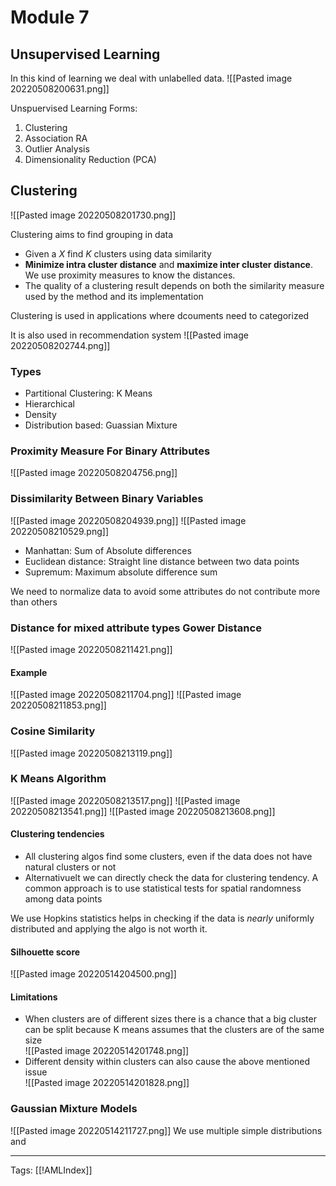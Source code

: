 # Module 7

## Unsupervised Learning
In this kind of learning we deal with unlabelled data.
![[Pasted image 20220508200631.png]]

Unspuervised Learning Forms:
1. Clustering
2. Association RA
3. Outlier Analysis
4. Dimensionality Reduction (PCA)

## Clustering
![[Pasted image 20220508201730.png]]

Clustering aims to find grouping in data
- Given a $X$ find $K$ clusters using data similarity
- **Minimize intra cluster distance** and **maximize inter cluster distance**. We use proximity measures to know the distances.
- The quality of a clustering result depends on both the similarity measure used by the method and its implementation

Clustering is used in applications where dcouments need to categorized

It is also used in recommendation system
![[Pasted image 20220508202744.png]]

### Types
- Partitional Clustering: K Means
- Hierarchical
- Density
- Distribution based: Guassian Mixture

### Proximity Measure For Binary Attributes
![[Pasted image 20220508204756.png]]

### Dissimilarity Between Binary Variables
![[Pasted image 20220508204939.png]]
![[Pasted image 20220508210529.png]]
- Manhattan: Sum of Absolute differences
- Euclidean distance: Straight line distance between two data points
- Supremum: Maximum absolute difference sum

We need to normalize data to avoid some attributes do not contribute more than others

### Distance for mixed attribute types Gower Distance

![[Pasted image 20220508211421.png]]

#### Example
![[Pasted image 20220508211704.png]]
![[Pasted image 20220508211853.png]]

### Cosine Similarity
![[Pasted image 20220508213119.png]]

### K Means Algorithm
![[Pasted image 20220508213517.png]]
![[Pasted image 20220508213541.png]]
![[Pasted image 20220508213608.png]]

#### Clustering tendencies
- All clustering algos find some clusters, even if the data does not have natural clusters or not
- Alternativuelt we can directly check the data for clustering tendency. A common approach is to use statistical tests for spatial randomness among data points

We use Hopkins statistics helps in checking if the data is *nearly* uniformly distributed and applying the algo is not worth it.

#### Silhouette score
![[Pasted image 20220514204500.png]]

#### Limitations
- When clusters are of different sizes there is a chance that a big cluster can be split because K means assumes that the clusters are of the same size </br> ![[Pasted image 20220514201748.png]]
- Different density within clusters can also cause the above mentioned issue </br> ![[Pasted image 20220514201828.png]]

### Gaussian Mixture Models
![[Pasted image 20220514211727.png]]
We use multiple simple distributions and 


---
Tags: [[!AMLIndex]]